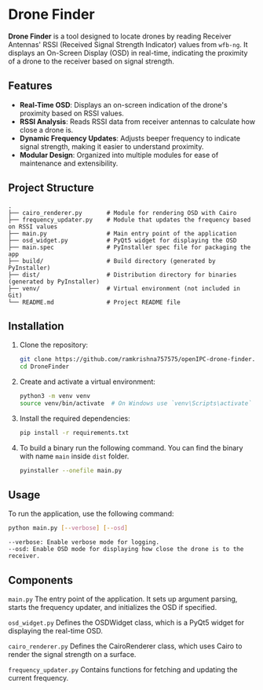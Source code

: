 # Drone Finder

**Drone Finder** is a tool designed to locate drones by reading Receiver Antennas' RSSI (Received Signal Strength Indicator) values from `wfb-ng`. It displays an On-Screen Display (OSD) in real-time, indicating the proximity of a drone to the receiver based on signal strength.

## Features

- **Real-Time OSD**: Displays an on-screen indication of the drone's proximity based on RSSI values.
- **RSSI Analysis**: Reads RSSI data from receiver antennas to calculate how close a drone is.
- **Dynamic Frequency Updates**: Adjusts beeper frequency to indicate signal strength, making it easier to understand proximity.
- **Modular Design**: Organized into multiple modules for ease of maintenance and extensibility.

## Project Structure

```plaintext
.
├── cairo_renderer.py       # Module for rendering OSD with Cairo
├── frequency_updater.py    # Module that updates the frequency based on RSSI values
├── main.py                 # Main entry point of the application
├── osd_widget.py           # PyQt5 widget for displaying the OSD
├── main.spec               # PyInstaller spec file for packaging the app
├── build/                  # Build directory (generated by PyInstaller)
├── dist/                   # Distribution directory for binaries (generated by PyInstaller)
├── venv/                   # Virtual environment (not included in Git)
└── README.md               # Project README file
```

## Installation

1. Clone the repository:
    ```sh
    git clone https://github.com/ramkrishna757575/openIPC-drone-finder.git
    cd DroneFinder
    ```

2. Create and activate a virtual environment:
    ```sh
    python3 -m venv venv
    source venv/bin/activate  # On Windows use `venv\Scripts\activate`
    ```

3. Install the required dependencies:
    ```sh
    pip install -r requirements.txt
    ```

4. To build a binary run the following command. You can find the binary with name `main` inside `dist` folder.
    ```sh
    pyinstaller --onefile main.py
    ```

## Usage

To run the application, use the following command:

```sh
python main.py [--verbose] [--osd]
```
```
--verbose: Enable verbose mode for logging.
--osd: Enable OSD mode for displaying how close the drone is to the receiver.
```

## Components
`main.py`
The entry point of the application. It sets up argument parsing, starts the frequency updater, and initializes the OSD if specified.

`osd_widget.py`
Defines the OSDWidget class, which is a PyQt5 widget for displaying the real-time OSD.

`cairo_renderer.py`
Defines the CairoRenderer class, which uses Cairo to render the signal strength on a surface.

`frequency_updater.py`
Contains functions for fetching and updating the current frequency.